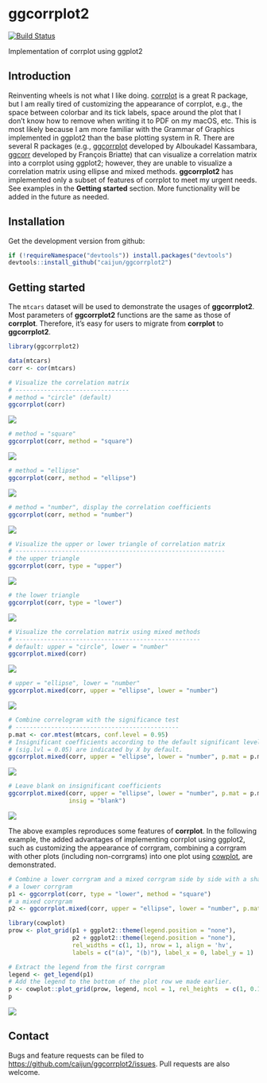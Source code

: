 
# ggcorrplot2

[![Build
Status](https://travis-ci.org/caijun/ggcorrplot2.svg?branch=master)](https://travis-ci.org/caijun/ggcorrplot2)

Implementation of corrplot using ggplot2

## Introduction

Reinventing wheels is not what I like doing.
[corrplot](https://CRAN.R-project.org/package=corrplot) is a great R
package, but I am really tired of customizing the appearance of
corrplot, e.g., the space between colorbar and its tick labels, space
around the plot that I don’t know how to remove when writing it to PDF
on my macOS, etc. This is most likely because I am more familiar with
the Grammar of Graphics implemented in ggplot2 than the base plotting
system in R. There are several R packages (e.g.,
[ggcorrplot](https://github.com/kassambara/ggcorrplot) developed by
Alboukadel Kassambara, [ggcorr](https://github.com/briatte/ggcorr)
developed by François Briatte) that can visualize a correlation matrix
into a corrplot using ggplot2; however, they are unable to visualize a
correlation matrix using ellipse and mixed methods. **ggcorrplot2** has
implemented only a subset of features of corrplot to meet my urgent
needs. See examples in the **Getting started** section. More
functionality will be added in the future as needed.

## Installation

Get the development version from github:

``` r
if (!requireNamespace("devtools")) install.packages("devtools")
devtools::install_github("caijun/ggcorrplot2")
```

## Getting started

The `mtcars` dataset will be used to demonstrate the usages of
**ggcorrplot2**. Most parameters of **ggcorrplot2** functions are the
same as those of **corrplot**. Therefore, it’s easy for users to migrate
from **corrplot** to **ggcorrplot2**.

``` r
library(ggcorrplot2)

data(mtcars)
corr <- cor(mtcars)

# Visualize the correlation matrix
# --------------------------------
# method = "circle" (default)
ggcorrplot(corr)
```

![](figs/README-unnamed-chunk-2-1.png)<!-- -->

``` r
# method = "square"
ggcorrplot(corr, method = "square")
```

![](figs/README-unnamed-chunk-2-2.png)<!-- -->

``` r
# method = "ellipse"
ggcorrplot(corr, method = "ellipse")
```

![](figs/README-unnamed-chunk-2-3.png)<!-- -->

``` r
# method = "number", display the correlation coefficients
ggcorrplot(corr, method = "number")
```

![](figs/README-unnamed-chunk-2-4.png)<!-- -->

``` r
# Visualize the upper or lower triangle of correlation matrix
# -----------------------------------------------------------
# the upper triangle
ggcorrplot(corr, type = "upper")
```

![](figs/README-unnamed-chunk-2-5.png)<!-- -->

``` r
# the lower triangle
ggcorrplot(corr, type = "lower")
```

![](figs/README-unnamed-chunk-2-6.png)<!-- -->

``` r
# Visualize the correlation matrix using mixed methods
# ----------------------------------------------------
# default: upper = "circle", lower = "number"
ggcorrplot.mixed(corr)
```

![](figs/README-unnamed-chunk-2-7.png)<!-- -->

``` r
# upper = "ellipse", lower = "number"
ggcorrplot.mixed(corr, upper = "ellipse", lower = "number")
```

![](figs/README-unnamed-chunk-2-8.png)<!-- -->

``` r
# Combine correlogram with the significance test
# ----------------------------------------------
p.mat <- cor.mtest(mtcars, conf.level = 0.95)
# Insignificant coefficients according to the default significant level 
# (sig.lvl = 0.05) are indicated by X by default.
ggcorrplot.mixed(corr, upper = "ellipse", lower = "number", p.mat = p.mat)
```

![](figs/README-unnamed-chunk-2-9.png)<!-- -->

``` r
# Leave blank on insignificant coefficients
ggcorrplot.mixed(corr, upper = "ellipse", lower = "number", p.mat = p.mat, 
                 insig = "blank")
```

![](figs/README-unnamed-chunk-2-10.png)<!-- -->

The above examples reproduces some features of **corrplot**. In the
following example, the added advantages of implementing corrplot using
ggplot2, such as customizing the appearance of corrgram, combining a
corrgram with other plots (including non-corrgrams) into one plot using
[cowplot](https://github.com/wilkelab/cowplot), are demonstrated.

``` r
# Combine a lower corrgram and a mixed corrgram side by side with a shared colorbar on the bottom
# a lower corrgram
p1 <- ggcorrplot(corr, type = "lower", method = "square")
# a mixed corrgram
p2 <- ggcorrplot.mixed(corr, upper = "ellipse", lower = "number", p.mat = p.mat)

library(cowplot)
prow <- plot_grid(p1 + ggplot2::theme(legend.position = "none"),
                  p2 + ggplot2::theme(legend.position = "none"),
                  rel_widths = c(1, 1), nrow = 1, align = 'hv',
                  labels = c("(a)", "(b)"), label_x = 0, label_y = 1)

# Extract the legend from the first corrgram
legend <- get_legend(p1)
# Add the legend to the bottom of the plot row we made earlier.
p <- cowplot::plot_grid(prow, legend, ncol = 1, rel_heights  = c(1, 0.15))
p
```

<img src="figs/README-unnamed-chunk-3-1.png" style="display: block; margin: auto;" />

## Contact

Bugs and feature requests can be filed to
<https://github.com/caijun/ggcorrplot2/issues>. Pull requests are also
welcome.
